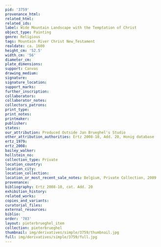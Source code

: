 ```yaml
---
pid: '3759'
provenance_html: 
related_html: 
related_ids: 
label: Wide Mountain Landscape with the Temptation of Christ
object_type: Painting
genre: Religious
tags: Mountain River Christ New_Testament
realdate: ca. 1600
height_cm: '52.5'
width_cm: '56'
diameter_cm: 
plate_dimensions: 
support: Canvas
drawing_medium: 
signature: 
signature_location: 
support_marks: 
further_inscription: 
collaborators: 
collaborator_notes: 
collectors_patrons: 
print_type: 
print_notes: 
printmaker: 
publisher: 
states: 
our_attribution: Produced Outside Jan Brueghel's Studio
other_attribution_authorities: Ertz 2008-10, Add. 20, Honig database
ertz_1979: 
ertz_2008: 
bailey_walker: 
hollstein_no: 
collection_type: Private
location_country: 
location_city: 
location_collection: 
location_or_most_recent_sale_notes: Belgium, Private Collection, 2009
provenance: 
bibliography: Ertz 2008-10, cat. Add. 20
exhibition_history: 
related_works: 
copies_and_variants: 
curatorial_files: 
external_resources: 
biblio: 
order: '783'
layout: pieterbrueghel_item
collection: pieterbrueghel
thumbnail: img/derivatives/simple/3759/thumbnail.jpg
full: img/derivatives/simple/3759/full.jpg
---
```

